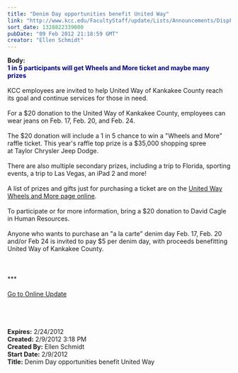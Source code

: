 ```yaml
---
title: "Denim Day opportunities benefit United Way"
link: "http://www.kcc.edu/FacultyStaff/update/Lists/Announcements/DispForm.aspx?ID=601"
sort_date: 1328822339000
pubDate: "09 Feb 2012 21:18:59 GMT"
creator: "Ellen Schmidt"
---
```


<div><b>Body:</b> <div class="ExternalClassF26D4E89AA6F43DC9C2F350B96440526">
<div><font color="#000080"><strong>1 in 5 participants will get Wheels and More ticket and maybe many prizes </strong></font></div>
<div> </div>
<div>KCC employees are invited to help United Way of Kankakee County reach its goal and continue services for those in need.</div>
<div> </div>
<div>For a $20 donation to the United Way of Kankakee County, employees can wear jeans on Feb. 17, Feb. 20, and Feb. 24. </div>
<div> </div>
<div>The $20 donation will include a 1 in 5 chance to win a &quot;Wheels and More&quot; raffle ticket. This year's raffle top prize is a $35,000 shopping spree at Taylor Chrysler Jeep Dodge.  </div>
<div> </div>
<div>There are also multiple secondary prizes, including a trip to Florida, sporting events, a trip to Las Vegas, an iPad 2 and more!  </div>
<div> </div>
<div>A list of prizes and gifts just for purchasing a ticket are on the <a href="http://www.myunitedway.org/2012_Wheels_and_More.php">United Way Wheels and More page online</a>. </div>
<div> </div>
<div>To participate or for more information, bring a $20 donation to David Cagle in Human Resources.</div>
<div> </div>
<div>Anyone who wants to purchase an &quot;a la carte&quot; denim day Feb. 17, Feb. 20 and/or Feb 24 is invited to pay $5 per denim day, with proceeds benefitting United Way of Kankakee County.</div>
<div> </div>
<div>
<div> </div>
<div> </div>
<div>***</div>
<div> </div>
<div><a href="/FacultyStaff/update/Pages/dailyupdate.aspx">Go to Online Update</a></div>
<div> </div>
<div><br /> </div></div>
<div> </div></div></div>
<div><b>Expires:</b> 2/24/2012</div>
<div><b>Created:</b> 2/9/2012 3:18 PM</div>
<div><b>Created By:</b> Ellen Schmidt</div>
<div><b>Start Date:</b> 2/9/2012</div>
<div><b>Title:</b> Denim Day opportunities benefit United Way</div>
